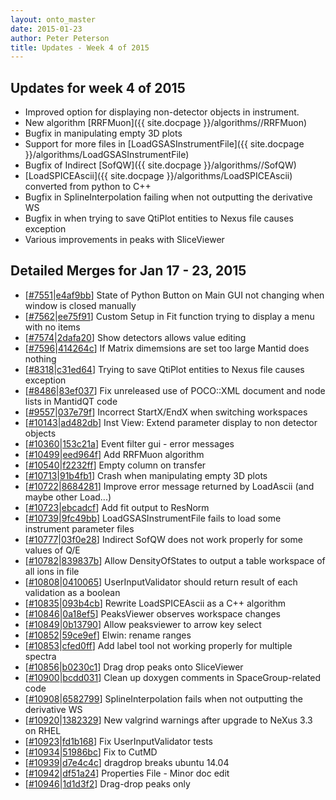 ```yaml
---
layout: onto_master
date: 2015-01-23
author: Peter Peterson
title: Updates - Week 4 of 2015
---
```

Updates for week 4 of 2015
--------------------------
* Improved option for displaying non-detector objects in instrument.
* New algorithm [RRFMuon]({{ site.docpage }}/algorithms//RRFMuon)
* Bugfix in manipulating empty 3D plots
* Support for more files in [LoadGSASInstrumentFile]({{ site.docpage }}/algorithms/LoadGSASInstrumentFile)
* Bugfix of Indirect [SofQW]({{ site.docpage }}/algorithms//SofQW)
* [LoadSPICEAscii]({{ site.docpage }}/algorithms/LoadSPICEAscii) converted from python to C++
* Bugfix in SplineInterpolation failing when not outputting the derivative WS
* Bugfix in when trying to save QtiPlot entities to Nexus file causes exception
* Various improvements in peaks with SliceViewer

Detailed Merges for Jan 17 - 23, 2015
-------------------------------------
* \[[#7551](http://trac.mantidproject.org/mantid/ticket/7551)\|[e4af9bb](https://github.com/mantidproject/mantid/commit/e4af9bb942db266e3deddff17e3d431b2495d483)\] State of Python Button on Main GUI not changing when window is closed manually
* \[[#7562](http://trac.mantidproject.org/mantid/ticket/7562)\|[ee75f91](https://github.com/mantidproject/mantid/commit/ee75f912bf9d64b6c13904ab5b6bdef8b855db59)\] Custom Setup in Fit function trying to display a menu with no items
* \[[#7574](http://trac.mantidproject.org/mantid/ticket/7574)\|[2dafa20](https://github.com/mantidproject/mantid/commit/2dafa20591885114f5355bb55ffe92219872521d)\] Show detectors allows value editing
* \[[#7596](http://trac.mantidproject.org/mantid/ticket/7596)\|[414264c](https://github.com/mantidproject/mantid/commit/414264c90a3d818ac93e51158c7b40b20fec62bd)\] If Matrix dimemsions are set too large Mantid does nothing
* \[[#8318](http://trac.mantidproject.org/mantid/ticket/8318)\|[c31ed64](https://github.com/mantidproject/mantid/commit/c31ed647dd3d186dc0e547337409ac587273844b)\] Trying to save QtiPlot entities to Nexus file causes exception
* \[[#8486](http://trac.mantidproject.org/mantid/ticket/8486)\|[83ef037](https://github.com/mantidproject/mantid/commit/83ef037541359b22ef5f4fadcfe9b38cf3349f68)\] Fix unreleased use of POCO::XML document and node lists in MantidQT code
* \[[#9557](http://trac.mantidproject.org/mantid/ticket/9557)\|[037e79f](https://github.com/mantidproject/mantid/commit/037e79f146b2a2d602fdd20a954d72ca0398ea0e)\] Incorrect StartX/EndX when switching workspaces
* \[[#10143](http://trac.mantidproject.org/mantid/ticket/10143)\|[ad482db](https://github.com/mantidproject/mantid/commit/ad482db0b2981b2cbcd68906a3af6edc132ff7bc)\] Inst View: Extend parameter display to non detector objects
* \[[#10360](http://trac.mantidproject.org/mantid/ticket/10360)\|[153c21a](https://github.com/mantidproject/mantid/commit/153c21aae51e780a22ac9211a55d91688886e8d6)\] Event filter gui - error messages
* \[[#10499](http://trac.mantidproject.org/mantid/ticket/10499)\|[eed964f](https://github.com/mantidproject/mantid/commit/eed964f6aeb550155de165ed5a095d0201f19f40)\] Add RRFMuon algorithm
* \[[#10540](http://trac.mantidproject.org/mantid/ticket/10540)\|[f2232ff](https://github.com/mantidproject/mantid/commit/f2232ff2a1987d8020fbc593c36b95b637cd128b)\] Empty column on transfer
* \[[#10713](http://trac.mantidproject.org/mantid/ticket/10713)\|[91b4fb1](https://github.com/mantidproject/mantid/commit/91b4fb1da92c4a171f1fb4a337c0da4b7d9e1bde)\] Crash when manipulating empty 3D plots
* \[[#10722](http://trac.mantidproject.org/mantid/ticket/10722)\|[8684281](https://github.com/mantidproject/mantid/commit/8684281dc9b05c71ed294d788ec71c223fdeb38a)\] Improve error message returned by LoadAscii (and maybe other Load...)
* \[[#10723](http://trac.mantidproject.org/mantid/ticket/10723)\|[ebcadcf](https://github.com/mantidproject/mantid/commit/ebcadcf700c69c3200d7a6669fe680b21fe57fcf)\] Add fit output to ResNorm
* \[[#10739](http://trac.mantidproject.org/mantid/ticket/10739)\|[9fc49bb](https://github.com/mantidproject/mantid/commit/9fc49bbf8961e37307f6bbb8d27cdd5497536870)\] LoadGSASInstrumentFile fails to load some instrument parameter files
* \[[#10777](http://trac.mantidproject.org/mantid/ticket/10777)\|[03f0e28](https://github.com/mantidproject/mantid/commit/03f0e288c6a640e396bf9fa337704a05f8270be5)\] Indirect SofQW does not work properly for some values of Q/E
* \[[#10782](http://trac.mantidproject.org/mantid/ticket/10782)\|[839837b](https://github.com/mantidproject/mantid/commit/839837bd8c39acfd1467b8ceb27ac9c5010d38df)\] Allow DensityOfStates to output a table workspace of all ions in file
* \[[#10808](http://trac.mantidproject.org/mantid/ticket/10808)\|[0410065](https://github.com/mantidproject/mantid/commit/0410065d7512f8c897746182689d175188418437)\] UserInputValidator should return result of each validation as a boolean
* \[[#10835](http://trac.mantidproject.org/mantid/ticket/10835)\|[093b4cb](https://github.com/mantidproject/mantid/commit/093b4cb02bfc7aba10ae52c3ab121a04b6222670)\] Rewrite LoadSPICEAscii as a C++ algorithm
* \[[#10846](http://trac.mantidproject.org/mantid/ticket/10846)\|[0a18ef5](https://github.com/mantidproject/mantid/commit/0a18ef56abf43a967113edf95e60f5db47cd5861)\] PeaksViewer observes workspace changes
* \[[#10849](http://trac.mantidproject.org/mantid/ticket/10849)\|[0b13790](https://github.com/mantidproject/mantid/commit/0b13790e792a7f74ca9263aa160d8cfb95142f91)\] Allow peaksviewer to arrow key select
* \[[#10852](http://trac.mantidproject.org/mantid/ticket/10852)\|[59ce9ef](https://github.com/mantidproject/mantid/commit/59ce9efc154f01d7eb6b4012fbee901bead993dd)\] Elwin: rename ranges
* \[[#10853](http://trac.mantidproject.org/mantid/ticket/10853)\|[cfed0ff](https://github.com/mantidproject/mantid/commit/cfed0ff8d803e03bf74037b2d9e4e3857c9e79d7)\] Add label tool not working properly for multiple spectra
* \[[#10856](http://trac.mantidproject.org/mantid/ticket/10856)\|[b0230c1](https://github.com/mantidproject/mantid/commit/b0230c13a41a682d7fd83f33d27cb29102df54a0)\] Drag drop peaks onto SliceViewer
* \[[#10900](http://trac.mantidproject.org/mantid/ticket/10900)\|[bcdd031](https://github.com/mantidproject/mantid/commit/bcdd031164c950dc023fd99c3c5941945adb87dd)\] Clean up doxygen comments in SpaceGroup-related code
* \[[#10908](http://trac.mantidproject.org/mantid/ticket/10908)\|[6582799](https://github.com/mantidproject/mantid/commit/6582799d41a253b08270bea3e51a16fbc0f7f5d5)\] SplineInterpolation fails when not outputting the derivative WS
* \[[#10920](http://trac.mantidproject.org/mantid/ticket/10920)\|[1382329](https://github.com/mantidproject/mantid/commit/1382329252f790e1c4182aeade9fad6c662aad95)\] New valgrind warnings after upgrade to NeXus 3.3 on RHEL
* \[[#10923](http://trac.mantidproject.org/mantid/ticket/10923)\|[fd1b168](https://github.com/mantidproject/mantid/commit/fd1b168d04319a2e162d2dfac0193ab5c89ce15a)\] Fix UserInputValidator tests
* \[[#10934](http://trac.mantidproject.org/mantid/ticket/10934)\|[51986bc](https://github.com/mantidproject/mantid/commit/51986bc0489c50c4a5da3e8b87e8a245e0e08f97)\] Fix to CutMD
* \[[#10939](http://trac.mantidproject.org/mantid/ticket/10939)\|[d7e4c4c](https://github.com/mantidproject/mantid/commit/d7e4c4c151dd4ef6c499554baf8454814a1a23f7)\] dragdrop breaks ubuntu 14.04
* \[[#10942](http://trac.mantidproject.org/mantid/ticket/10942)\|[df51a24](https://github.com/mantidproject/mantid/commit/df51a24ed6e02de5aad23625ebd163f4452846f0)\] Properties File - Minor doc edit
* \[[#10946](http://trac.mantidproject.org/mantid/ticket/10946)\|[1d1d3f2](https://github.com/mantidproject/mantid/commit/1d1d3f2ece5af540436785197783dcb4813f9b50)\] Drag-drop peaks only
